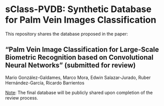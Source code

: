 # sClass-PVDB: Synthetic Database for Palm Vein Images Classification 

This repository shares the database proposed in the paper: 

## “Palm Vein Image Classification for Large-Scale Biometric Recognition based on Convolutional Neural Networks” (submitted for review)
Mario González-Galdames, Marco Mora, Edwin Salazar-Jurado, Ruber Hernández-García, Ricardo Barrientos

<u>Note</u>: The final database will be publicly shared upon completion of the review process.
